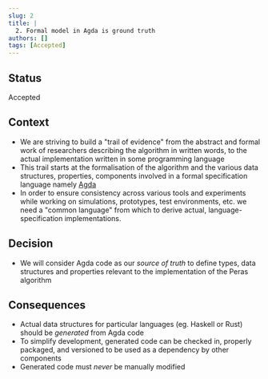 ```yaml
---
slug: 2
title: |
  2. Formal model in Agda is ground truth
authors: []
tags: [Accepted]
---
```


## Status

Accepted

## Context

* We are striving to build a "trail of evidence" from the abstract and formal work of researchers describing the algorithm in written words, to the actual implementation written in some programming language
* This trail starts at the formalisation of the algorithm and the various data structures, properties, components involved in a formal specification language namely [Agda](https://github.com/agda/agda)
* In order to ensure consistency across various tools and experiments while working on simulations, prototypes, test environments, etc. we need a "common language" from which to derive actual, language-specification implementations.

## Decision

* We will consider Agda code as our _source of truth_ to define types, data structures and properties relevant to the implementation of the Peras algorithm

## Consequences

* Actual data structures for particular languages (eg. Haskell or Rust) should be _generated_ from Agda code
* To simplify development, generated code can be checked in, properly packaged, and versioned to be used as a dependency by other components
* Generated code must _never_ be manually modified
